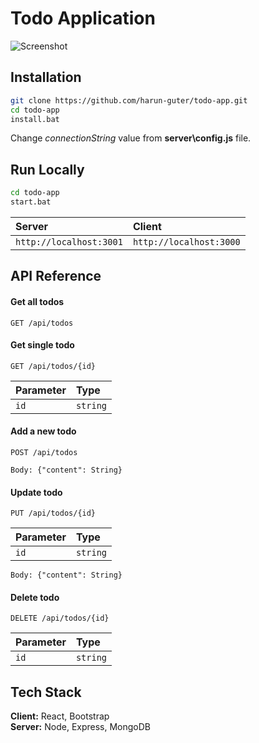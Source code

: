 # Todo Application

![Screenshot](https://raw.githubusercontent.com/harun-guter/todo-app/main/screenshot/app.png)

## Installation

```bash
git clone https://github.com/harun-guter/todo-app.git
cd todo-app
install.bat
```

Change *connectionString* value from **server\config.js** file.

## Run Locally

```bash
cd todo-app
start.bat
```

| Server | Client |
| :-------- | :------- |
| `http://localhost:3001`      | `http://localhost:3000` | 

## API Reference

#### Get all todos

```apib
GET /api/todos
```

#### Get single todo

```apib
GET /api/todos/{id}

```

| Parameter | Type     |
| :-------- | :------- |
| `id`      | `string` | 

#### Add a new todo

```apib
POST /api/todos
```

```apib
Body: {"content": String}
```

#### Update todo

```apib
PUT /api/todos/{id}
```

| Parameter | Type     |
| :-------- | :------- |
| `id`      | `string` | 

```apib
Body: {"content": String}
```

#### Delete todo

```apib
DELETE /api/todos/{id}
```

| Parameter | Type     |
| :-------- | :------- |
| `id`      | `string` |

## Tech Stack

**Client:** React, Bootstrap
<br>
**Server:** Node, Express, MongoDB

